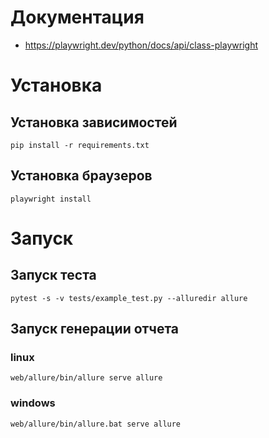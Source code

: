 # Документация
* https://playwright.dev/python/docs/api/class-playwright
# Установка
## Установка зависимостей
```shell
pip install -r requirements.txt
```
## Установка браузеров
```shell
playwright install
```
# Запуск
## Запуск теста
```shell
pytest -s -v tests/example_test.py --alluredir allure
```
## Запуск генерации отчета
### linux
```shell
web/allure/bin/allure serve allure
```
### windows
```shell
web/allure/bin/allure.bat serve allure
```
